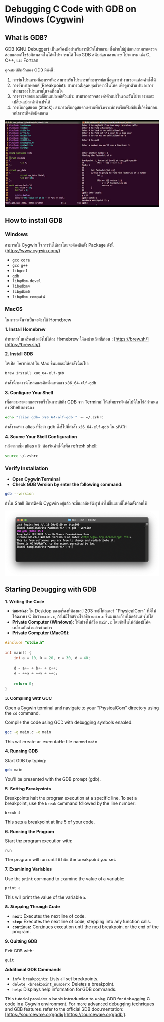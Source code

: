# Debugging C Code with GDB on Windows (Cygwin)

## What is GDB?

GDB (GNU Debugger) เป็นเครื่องมือสำหรับการดีบักโปรแกรม
ซึ่งช่วยให้ผู้พัฒนาสามารถตรวจสอบและแก้ไขข้อผิดพลาดในโค้ดโปรแกรมได้ โดย GDB สนับสนุนหลายภาษาโปรแกรม เช่น C, C++, และ
Fortran

คุณสมบัติหลักของ GDB มีดังนี้:

1. การรันโปรแกรมทีละบรรทัด: สามารถรันโปรแกรมทีละบรรทัดเพื่อดูการทำงานของแต่ละคำสั่งได้
2. การตั้งเบรกพอยต์ (Breakpoint): สามารถตั้งจุดหยุดชั่วคราวในโค้ด เพื่อดูค่าตัวแปรและการทำงานของโปรแกรมในจุดที่สนใจ
3. การตรวจสอบและเปลี่ยนแปลงค่าตัวแปร: สามารถตรวจสอบค่าตัวแปรในขณะรันโปรแกรมและเปลี่ยนแปลงค่าตัวแปรได้
4. การเรียกดูสแตก (Stack): สามารถเรียกดูสแตกเฟรมเพื่อวิเคราะห์การเรียกฟังก์ชันที่เกิดขึ้นก่อนหน้าการเกิดข้อผิดพลาด

![gdb-command-tutorial.jpg](files/gdb-command-tutorial.jpg)

## How to install GDB

### Windows

สามารถใช้ Cygwin ในการรันได้เลยโดยจะต้องติดตั้ง Package ดังนี้ (https://www.cygwin.com/)

- `gcc-core`
- `gcc-g++`
- `libgcc1`
- `gdb`
- `libgdbm-devel`
- `libgdbm4`
- `libgdbm6`
- `libgdbm_compat4`

### MacOS

ในการลงนั้นจำเป็นจะต้องใช้ Homebrew

**1. Install Homebrew**

ถ้าหากว่าในเครื่องน้องยังไม่ได้ลง Homebrew ให้ลงผ่านลิงก์นี้ก่อน : [https://brew.sh/](https://brew.sh/).

**2. Install GDB**

ให้เปิด Terminal ใน Mac ขึ้นมาและใส่คำสั่งนี้ลงไป:

```bash
brew install x86_64-elf-gdb
```

คำสั่งนี้จะดาวน์โหลดและติดตั้งแพคเกจ `x86_64-elf-gdb`

**3. Configure Your Shell**

เพื่อความสะดวกและรวดเร็วในการเข้าถึง GDB จาก Terminal ให้เพิ่มบรรทัดต่อไปนี้ในไฟล์กำหนดค่า Shell ของน้อง

```bash
echo "alias gdb='x86_64-elf-gdb'" >> ~/.zshrc
```

คำสั่งจะสร้าง alias ที่ชื่อว่า gdb ซึ่งชี้ไปที่คำสั่ง `x86_64-elf-gdb` ใน `$PATH`

**4. Source Your Shell Configuration**

หลังจากเพิ่ม alias แล้ว ต้องรันคำสั่งนี้เพื่อ refresh shell:

```bash
source ~/.zshrc
```

### Verify Installation

* **Open Cygwin Terminal**
* **Check GDB Version by enter the following command:**

```bash
gdb --version
```

ถ้าใน Shell มีการติดตั้ง Cygwin อยู่แล้ว จะขึ้นผลลัพธ์ดังรูป ถ้าไม่ขึ้นแบบนี้ให้ติดตั้งก่อนใช้

![gdb-command-tutorial.jpg](files/CheckGDBVersion.png)

## Starting Debugging with GDB

**1. Writing the Code**

- **คอมคณะ:** ใน Desktop ของเครื่องที่ห้องแลป 203 จะมีโฟลเดอร์ "PhysicalCom" ที่มีไฟโค้ดภาษา C ชื่อว่า `main.c`, ถ้าไม่มีให้สร้างไฟล์ชื่อ `main.c` ขึ้นมาและก็อบโค้ดด้านล่างไปใส่
- **Private Computer (Windows)**: ให้สร้างไฟล์ชื่อ `main.c` โดยข้างในไฟล์ต้องมีโค้ดเหมือนกับตัวอย่างด้านล่าง
- **Private Computer (MacOS)**: 


```c
#include "stdio.h"

int main() {
    int a = 10, b = 20, c = 30, d = 40;

    d = a++ + b++ + c++;
    d = ++a + ++b + ++c;

    return 0;
}
```

**3. Compiling with GCC**

Open a Cygwin terminal and navigate to your "PhysicalCom" directory using the `cd` command.

Compile the code using GCC with debugging symbols enabled:

```bash
gcc -g main.c -o main
```

This will create an executable file named `main`.

**4. Running GDB**

Start GDB by typing:

```bash
gdb main
```

You'll be presented with the GDB prompt (gdb).

**5. Setting Breakpoints**

Breakpoints halt the program execution at a specific line. To set a breakpoint, use the `break` command followed by the
line number:

```gdb
break 5
```

This sets a breakpoint at line 5 of your code.

**6. Running the Program**

Start the program execution with:

```gdb
run
```

The program will run until it hits the breakpoint you set.

**7. Examining Variables**

Use the `print` command to examine the value of a variable:

```gdb
print a
```

This will print the value of the variable `a`.

**8. Stepping Through Code**

* **`next`:** Executes the next line of code.
* **`step`:** Executes the next line of code, stepping into any function calls.
* **`continue`:** Continues execution until the next breakpoint or the end of the program.

**9. Quitting GDB**

Exit GDB with:

```gdb
quit
```

**Additional GDB Commands**

* `info breakpoints`: Lists all set breakpoints.
* `delete <breakpoint_number>`: Deletes a breakpoint.
* `help`: Displays help information for GDB commands.

This tutorial provides a basic introduction to using GDB for debugging C code in a Cygwin environment. For more advanced
debugging techniques and GDB features, refer to the official GDB
documentation: [https://sourceware.org/gdb/](https://sourceware.org/gdb/).